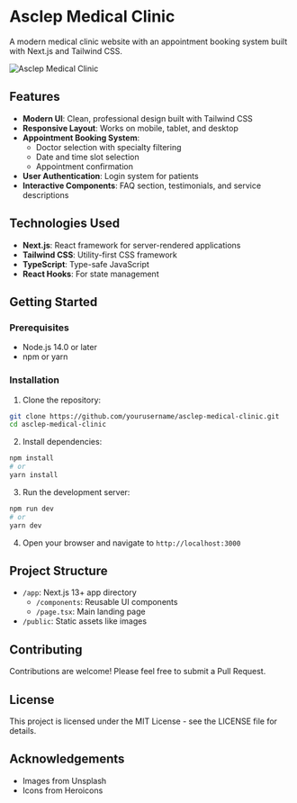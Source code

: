 # Asclep Medical Clinic

A modern medical clinic website with an appointment booking system built with Next.js and Tailwind CSS.

![Asclep Medical Clinic](public/screenshot.png)

## Features

- **Modern UI**: Clean, professional design built with Tailwind CSS
- **Responsive Layout**: Works on mobile, tablet, and desktop
- **Appointment Booking System**:
  - Doctor selection with specialty filtering
  - Date and time slot selection
  - Appointment confirmation
- **User Authentication**: Login system for patients
- **Interactive Components**: FAQ section, testimonials, and service descriptions

## Technologies Used

- **Next.js**: React framework for server-rendered applications
- **Tailwind CSS**: Utility-first CSS framework
- **TypeScript**: Type-safe JavaScript
- **React Hooks**: For state management

## Getting Started

### Prerequisites

- Node.js 14.0 or later
- npm or yarn

### Installation

1. Clone the repository:
```bash
git clone https://github.com/yourusername/asclep-medical-clinic.git
cd asclep-medical-clinic
```

2. Install dependencies:
```bash
npm install
# or
yarn install
```

3. Run the development server:
```bash
npm run dev
# or
yarn dev
```

4. Open your browser and navigate to `http://localhost:3000`

## Project Structure

- `/app`: Next.js 13+ app directory
  - `/components`: Reusable UI components
  - `/page.tsx`: Main landing page
- `/public`: Static assets like images

## Contributing

Contributions are welcome! Please feel free to submit a Pull Request.

## License

This project is licensed under the MIT License - see the LICENSE file for details.

## Acknowledgements

- Images from Unsplash
- Icons from Heroicons
